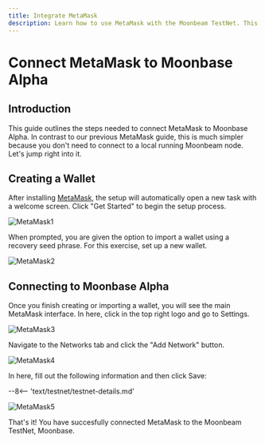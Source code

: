 ```yaml
---
title: Integrate MetaMask
description: Learn how to use MetaMask with the Moonbeam TestNet. This tutorial shows you how to connect a default installation of MetaMask to Moonbase Alpha.
---
```


# Connect MetaMask to Moonbase Alpha

## Introduction

This guide outlines the steps needed to connect MetaMask to Moonbase Alpha. In contrast to our previous MetaMask guide, this is much simpler because you don't need to connect to a local running Moonbeam node. Let's jump right into it.

## Creating a Wallet

After installing [MetaMask](https://metamask.io), the setup will automatically open a new task with a welcome screen. Click "Get Started" to begin the setup process.

![MetaMask1](/images/testnet/testnet-metamask1.png)

When prompted, you are given the option to import a wallet using a recovery seed phrase. For this exercise, set up a new wallet.

![MetaMask2](/images/testnet/testnet-metamask2.png)

## Connecting to Moonbase Alpha

Once you finish creating or importing a wallet, you will see the main MetaMask interface. In here, click in the top right logo and go to Settings.

![MetaMask3](/images/testnet/testnet-metamask3.png)

Navigate to the Networks tab and click the "Add Network" button.

![MetaMask4](/images/testnet/testnet-metamask4.png)

In here, fill out the following information and then click Save:

--8<-- 'text/testnet/testnet-details.md'

![MetaMask5](/images/testnet/testnet-metamask5.png)

That's it! You have succesfully connected MetaMask to the Moonbeam TestNet, Moonbase.
